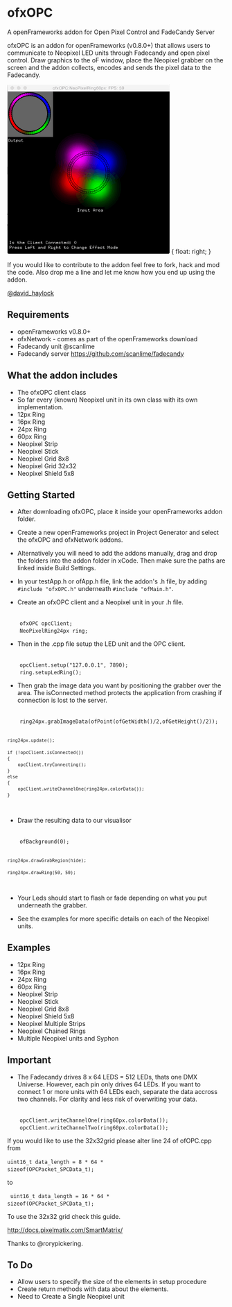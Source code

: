 ofxOPC
======

A openFrameworks addon for Open Pixel Control and FadeCandy Server

ofxOPC is an addon for openFrameworks (v0.8.0+) that allows users to communicate to Neopixel LED units through Fadecandy and open pixel control. Draw graphics to the oF window, place the Neopixel grabber on the screen and the addon collects, encodes and sends the pixel data to the Fadecandy.

![alt text](ofxOPC.gif "gif") { float: right; }

If you would like to contribute to the addon feel free to fork, hack and mod the code.
Also drop me a line and let me know how you end up using the addon.

[@david_haylock](https://twitter.com/david_haylock)

## Requirements

- openFrameworks v0.8.0+
- ofxNetwork - comes as part of the openFrameworks download
- Fadecandy unit @scanlime
- Fadecandy server <a href='https://github.com/scanlime/fadecandy'>https://github.com/scanlime/fadecandy</a> 

## What the addon includes

- The ofxOPC client class
- So far every (known) Neopixel unit in its own class with its own implementation.
- 12px Ring
- 16px Ring
- 24px Ring
- 60px Ring
- Neopixel Strip
- Neopixel Stick
- Neopixel Grid 8x8
- Neopixel Grid 32x32
- Neopixel Shield 5x8

## Getting Started

- After downloading ofxOPC, place it inside your openFrameworks addon folder.

- Create a new openFrameworks project in Project Generator and select the ofxOPC and ofxNetwork addons.

- Alternatively you will need to add the addons manually, drag and drop the folders into the addon folder in xCode. Then make sure the paths are linked inside Build Settings. 

- In your testApp.h or ofApp.h file, link the addon's .h file, by adding  ```#include "ofxOPC.h"``` underneath ```#include "ofMain.h"```.

- Create an ofxOPC client and a Neopixel unit in your .h file.

<code>
	ofxOPC opcClient;
	NeoPixelRing24px ring;
</code>

- Then in the .cpp file setup the LED unit and the OPC client.

<code>
	opcClient.setup("127.0.0.1", 7890);
	ring.setupLedRing();
</code>

- Then grab the image data you want by positioning the grabber over the area. The isConnected method protects the application from crashing if connection is lost to the server.

<code>
	ring24px.grabImageData(ofPoint(ofGetWidth()/2,ofGetHeight()/2));
    
    ring24px.update();
    
    if (!opcClient.isConnected())
    {
        opcClient.tryConnecting();
    }
    else
    {
        opcClient.writeChannelOne(ring24px.colorData());
    }
</code>

- Draw the resulting data to our visualisor

<code>
    ofBackground(0);
   
    ring24px.drawGrabRegion(hide);

    ring24px.drawRing(50, 50);
</code>

- Your Leds should start to flash or fade depending on what you put underneath the grabber.

- See the examples for more specific details on each of the Neopixel units.

## Examples
- 12px Ring
- 16px Ring
- 24px Ring
- 60px Ring
- Neopixel Strip
- Neopixel Stick
- Neopixel Grid 8x8
- Neopixel Shield 5x8
- Neopixel Multiple Strips
- Neopixel Chained Rings
- Multiple Neopixel units and Syphon

## Important 

- The Fadecandy drives 8 x 64 LEDS = 512 LEDs, thats one DMX Universe. However, each pin only drives 64 LEDs. If you want to connect 1 or more units with 64 LEDs each, separate the data accross two channels. For clarity and less risk of overwriting your data.

<code>
	opcClient.writeChannelOne(ring60px.colorData());
	opcClient.writeChannelTwo(ring60px.colorData());
</code>

If you would like to use the 32x32grid please alter line 24 of ofOPC.cpp from

<code>uint16_t data_length = 8 * 64 * sizeof(OPCPacket_SPCData_t);</code>

to 

<code> uint16_t data_length = 16 * 64 * sizeof(OPCPacket_SPCData_t);</code>

To use the 32x32 grid check this guide.

<a href='http://docs.pixelmatix.com/SmartMatrix/'>http://docs.pixelmatix.com/SmartMatrix/</a>

Thanks to @rorypickering.

## To Do

- Allow users to specify the size of the elements in setup procedure
- Create return methods with data about the elements.
- Need to Create a Single Neopixel unit
